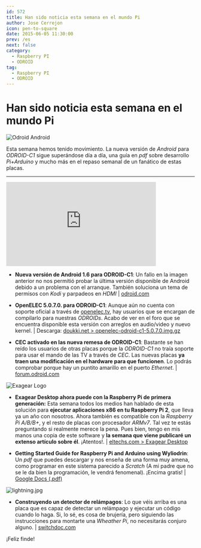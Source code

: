 ```yaml
---
id: 572
title: Han sido noticia esta semana en el mundo Pi
author: Jose Cerrejon
icon: pen-to-square
date: 2015-06-05 11:30:00
prev: /es
next: false
category:
  - Raspberry PI
  - ODROID
tag:
  - Raspberry PI
  - ODROID
---
```


# Han sido noticia esta semana en el mundo Pi

![Odroid Android](/images/ODROID_C1_Android.jpg)

Esta semana hemos tenido movimiento. La nueva versión de *Android* para *ODROID-C1* sigue superándose día a día, una guía en *pdf* sobre desarrollo *Pi+Arduino* y mucho más en el repaso semanal de un fanático de estas placas.

- - -
<iframe width="400" height="225" src="https://www.youtube.com/embed/f_zp42fQ-dQ?rel=0&amp;controls=0" frameborder="0" allowfullscreen></iframe>

* **Nueva versión de Android 1.6 para ODROID-C1**: Un fallo en la imagen anterior no nos permitió probar la última versión disponible de Android debido a un problema con el arranque. También soluciona un tema de permisos con *Kodi* y parpadeos en *HDMI* | [odroid.com](http://odroid.com/dokuwiki/doku.php?id=en:c1_android_release_note_v1.6)

* **OpenELEC 5.0.7.0. para ODROID-C1**: Aunque aún no cuenta con soporte oficial a través de [openelec.tv](http://openelec.tv), hay usuarios que se encargan de compilarlo para nuestras *ODROIDs*. Acabo de ver en el foro que se encuentra disponible esta versión con arreglos en audio/video y nuevo kernel. | Descarga: [doukki.net > openelec-odroid-c1-5.0.7.0.img.gz](https://doukki.net/lib/exe/fetch.php?media=hard:arm:odroid:openelec-odroid-c1-5.0.7.0.img.gz)

* **CEC activado en las nueva remesa de ODROID-C1**: Bastante se han reído los usuarios de otras placas porque la *ODROID-C1* no traía soporte para usar el mando de las TV a través de *CEC*. Las nuevas placas **ya traen una modificación en el hardware para que funcionen**. Lo podrás comprobar porque hay un puntito amarillo en el puerto *Ethernet*. | [forum.odroid.com](http://forum.odroid.com/viewtopic.php?f=111&t=13053)

![Exagear Logo](http://eltechs.com/wp-content/uploads/2014/08/ExaGear_Desktop_tr.png)

* **Exagear Desktop ahora puede con la Raspberry Pi de primera generación:** Esta semana todos los medios han hablado de esta solución para **ejecutar aplicaciones x86 en tu Raspberry Pi 2**, que lleva ya un año con nosotros. Ahora también es compatible con la *Raspberry Pi A/B/B+*, y el resto de placas con procesador *ARMv7*. Tal vez te estás preguntando si realmente merece la pena. Pues bien, tengo en mis manos una copia de este software y **la semana que viene publicaré un extenso artículo sobre él**. ¡Atentos!. | [eltechs.com > Exagear Desktop](http://eltechs.com/product/exagear-desktop/)

* **Getting Started Guide for Raspberry Pi and Arduino using Wyliodrin**: Un *pdf* que puedes descargar y nos enseña de una forma muy amena, como programar en este sistema parecido a *Scratch* (A mi padre que no se le da bien la programación, le vendrá fenomenal). ¡Encima gratis! | [Google Docs (.pdf)](https://docs.google.com/file/d/0BxxS7eyqV-wFbEdHeEtOVHA2aVU/edit)

![lightning.jpg](/images/2015/06/lightning.jpg)

* **Construyendo un detector de relámpagos**: Lo que véis arriba es una placa que es capaz de detectar un relámpago y ejecutar un código cuando lo haga. Si, lo sé, es cosa de brujería, pero siguiendo las instrucciones para montarte una *Wheather Pi*, no necesitarás conjuro alguno. | [switchdoc.com](http://www.switchdoc.com/2015/06/building-the-lightning-detector-new-weather-instructable-published/)

¡Feliz finde!